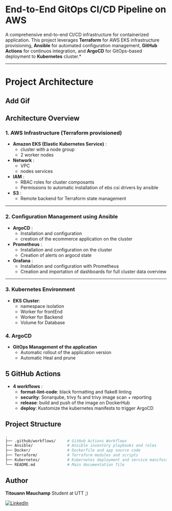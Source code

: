 # End-to-End GitOps CI/CD Pipeline on AWS

A comprehensive end-to-end CI/CD infrastructure for containerized application. This project leverages **Terraform** for AWS EKS infrastructure provisioning, **Ansible** for automated configuration management, **GitHub Actions** for continuos integration, and **ArgoCD** for GitOps-based deployment to **Kubernetes** cluster.*

---
# Project Architecture
Add Gif
---
## Architecture Overview

### 1. AWS Infrastructure (Terraform provisioned)
- **Amazon EKS (Elastic Kubernetes Service)** : 
    - cluster with a node group
    - 2 worker nodes
- **Network** :
    - VPC
    - nodes services
- **IAM** :
    - RBAC roles for cluster composants
    - Permissions to automatic installation of ebs csi drivers by ansible
- **S3** : 
    - Remote backend for Terraform state management
---

### 2. Configuration Management using Ansible
- **ArgoCD** : 
    - Installation and configuration
    - creation of the ecommerce application on the cluster
- **Prometheus** : 
    - Installation and configuration on the cluster
    - Creation of alerts on argocd state
- **Grafana** :
    - Installation and configuration with Prometheus
    - Creation and importation of dashboards for full cluster data overview
---

### 3. Kubernetes Environment
- **EKS Cluster**: 
    - namespace isolation
    - Worker for frontEnd
    - Worker for Backend
    - Volume for Database


### 4. ArgoCD
- **GitOps Management of the application**
    - Automatic rollout of the application version
    - Automatic Heal and prune


## 5 GitHub Actions
- **4 workflows** :
    - **format-lint-code**: black formatting and flake8 linting
    - **security**: Sonarqube, trivy fs and trivy image scan + reporting
    - **release**: build and push of the image on DockerHub
    - **deploy**: Kustomize the kubernetes manifests to trigger ArgoCD

## Project Structure 

```bash
.
├── .github/workflows/     # GitHub Actions Workflows
├── Ansible/               # Ansible inventory playbooks and roles
├── Docker/                # Dockerfile and app source code
├── Terraform/             # Terraform modules and scripts
├── Kubernetes/            # Kubernetes deployment and service manifests
└── README.md              # Main documentation file
```

## Author

**Titouann Mauchamp**
Student at UTT ;)

[![LinkedIn](https://img.shields.io/badge/LinkedIn-Connect-blue?logo=linkedin)](https://www.linkedin.com/in/titouann-mauchamp-a095ba224/)

